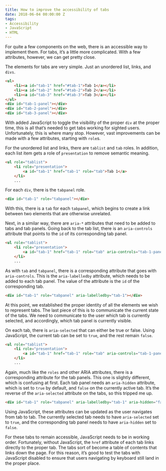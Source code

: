 ```yaml
---
title: How to improve the accessibility of tabs
date: 2018-06-04 00:00:00 Z
tags:
- Accessibility
- JavaScript
- HTML
---
```


For quite a few components on the web, there is an accessible way to implement them. For tabs, it’s a little more complicated. With a few attributes, however, we can get pretty close.

The elements for tabs are very simple. Just an unordered list, links, and `divs`.

```html
<ul>
	<li><a id="tab-1" href="#tab-1">Tab 1</a></li>
	<li><a id="tab-2" href="#tab-2">Tab 2</a></li>
	<li><a id="tab-3" href="#tab-3">Tab 3</a></li>
</ul>
<div id="tab-1-panel"></div>
<div id="tab-2-panel"></div>
<div id="tab-3-panel"></div>
```

With added JavaScript to toggle the visibility of the proper `div` at the proper time, this is all that’s needed to get tabs working for sighted users. Unfortunately, this is where many stop. However, vast improvements can be made with a few attributes, starting with `role`s.

For the unordered list and links, there are `tablist` and `tab` roles. In addition, each list item gets a role of `presentation` to remove semantic meaning.

```html
<ul role="tablist">
	<li role="presentation">
		<a id="tab-1" href="tab-1" role="tab">Tab 1</a>
	</li>
	...
```

For each `div`, there is the `tabpanel` role.

```html
<div id="tab-1" role="tabpanel"></div>
```

With this, there is a `tab` for each `tabpanel`, which begins to create a link between two elements that are otherwise unrelated.

Next, in a similar way, there are `aria-*` attributes that need to be added to tabs and tab panels. Going back to the tab list, there is an `aria-controls` attribute that points to the `id` of its corresponding tab panel.

```html
<ul role="tablist">
	<li role="presentation">
		<a id="tab-1" href="tab-1" role="tab" aria-controls="tab-1-panel">Tab 1</a>
	</li>
	...
```

As with `tab` and `tabpanel`, there is a corresponding attribute that goes with `aria-controls`. This is the `aria-labelledby` attribute, which needs to be added to each tab panel. The value of the attribute is the `id` of the corresponding tab.

```html
<div id="tab-1" role="tabpanel" aria-labelledby="tab-1"></div>
```

At this point, we established the proper identity of all the elements we wish to represent tabs. The last piece of this is to communicate the current state of the tabs. We need to communicate to the user which tab is currently selected, and accordingly, which tab panel is currently visible.

On each tab, there is `aria-selected` that can either be true or false. Using JavaScript, the current tab can be set to `true`, and the rest remain `false`.

```html
<ul role="tablist">
	<li role="presentation">
		<a id="tab-1" href="tab-1" role="tab" aria-controls="tab-1-panel" aria-selected="true">Tab 1</a>
	</li>
	...
```

Again, much like the `roles` and other ARIA attributes, there is a corresponding attribute for the tab panels. This one is slightly different, which is confusing at first. Each tab panel needs an `aria-hidden` attribute, which is set to `true` by default, and `false` on the currently active tab. It’s the reverse of the `aria-selected` attribute on the tabs, so this tripped me up.

```html
<div id="tab-1" role="tabpanel" aria-labelledby="tab-1" aria-hidden="false"></div>
```

Using JavaScript, these attributes can be updated as the user navigates from tab to tab. The currently selected tab needs to have `aria-selected` set to `true`, and the corresponding tab panel needs to have `aria-hidden` set to `false`.

For these tabs to remain accessible, JavaScript needs to be in working order. Fortunately, without JavaScript, the `href` attribute of each tab links directly to the proper tab. The tabs sort of become a table of contents that links down the page. For this reason, it’s good to test the tabs with JavaScript disabled to ensure that users navigating by keyboard still land in the proper place.
